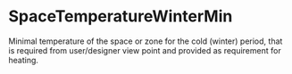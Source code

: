 SpaceTemperatureWinterMin
=========================

Minimal temperature of the space or zone for the cold (winter) period, that is required from user/designer view point and provided as requirement for heating.

